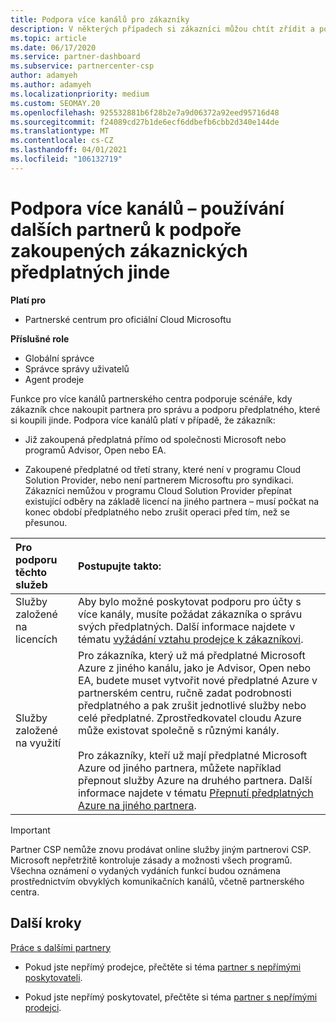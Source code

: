 ```yaml
---
title: Podpora více kanálů pro zákazníky
description: V některých případech si zákazníci můžou chtít zřídit a podpořit předplatné, které si koupili jinde.
ms.topic: article
ms.date: 06/17/2020
ms.service: partner-dashboard
ms.subservice: partnercenter-csp
author: adamyeh
ms.author: adamyeh
ms.localizationpriority: medium
ms.custom: SEOMAY.20
ms.openlocfilehash: 925532881b6f28b2e7a9d06372a92eed95716d48
ms.sourcegitcommit: f24089cd27b1de6ecf6ddbefb6cbb2d340e144de
ms.translationtype: MT
ms.contentlocale: cs-CZ
ms.lasthandoff: 04/01/2021
ms.locfileid: "106132719"
---
```

# <a name="multi-channel-support---using-other-partners-to-support-customer-subscriptions-purchased-elsewhere"></a>Podpora více kanálů – používání dalších partnerů k podpoře zakoupených zákaznických předplatných jinde

**Platí pro**

- Partnerské centrum pro oficiální Cloud Microsoftu

**Příslušné role**

- Globální správce
- Správce správy uživatelů
- Agent prodeje

Funkce pro více kanálů partnerského centra podporuje scénáře, kdy zákazník chce nakoupit partnera pro správu a podporu předplatného, které si koupili jinde. Podpora více kanálů platí v případě, že zákazník:

- Již zakoupená předplatná přímo od společnosti Microsoft nebo programů Advisor, Open nebo EA.

- Zakoupené předplatné od třetí strany, které není v programu Cloud Solution Provider, nebo není partnerem Microsoftu pro syndikaci. Zákazníci nemůžou v programu Cloud Solution Provider přepínat existující odběry na základě licencí na jiného partnera – musí počkat na konec období předplatného nebo zrušit operaci před tím, než se přesunou.

|Pro podporu těchto služeb  | Postupujte takto: |
|:---------|:---------|
|Služby založené na licencích    | Aby bylo možné poskytovat podporu pro účty s více kanály, musíte požádat zákazníka o správu svých předplatných. Další informace najdete v tématu [vyžádání vztahu prodejce k zákazníkovi](request-a-relationship-with-a-customer.md).   |
|Služby založené na využití     |  Pro zákazníka, který už má předplatné Microsoft Azure z jiného kanálu, jako je Advisor, Open nebo EA, budete muset vytvořit nové předplatné Azure v partnerském centru, ručně zadat podrobnosti předplatného a pak zrušit jednotlivé služby nebo celé předplatné. Zprostředkovatel cloudu Azure může existovat společně s různými kanály.<br/><br/> Pro zákazníky, kteří už mají předplatné Microsoft Azure od jiného partnera, můžete například přepnout služby Azure na druhého partnera.  Další informace najdete v tématu [Přepnutí předplatných Azure na jiného partnera](switch-azure-subscriptions-to-a-different-partner.md). |

> [!IMPORTANT]  
> Partner CSP nemůže znovu prodávat online služby jiným partnerovi CSP. Microsoft nepřetržitě kontroluje zásady a možnosti všech programů. Všechna oznámení o vydaných vydáních funkcí budou oznámena prostřednictvím obvyklých komunikačních kanálů, včetně partnerského centra.

## <a name="next-steps"></a>Další kroky

[Práce s dalšími partnery](work-with-other-partners.md)

- Pokud jste nepřímý prodejce, přečtěte si téma [partner s nepřímými poskytovateli](indirect-reseller-tasks-in-partner-center.md).

- Pokud jste nepřímý poskytovatel, přečtěte si téma [partner s nepřímými prodejci](indirect-provider-tasks-in-partner-center.md).
